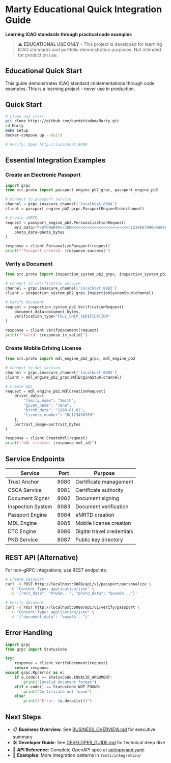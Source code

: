 # Marty Educational Quick Integration Guide

**Learning ICAO standards through practical code examples**

> ⚠️ **EDUCATIONAL USE ONLY** - This project is developed for learning ICAO standards and portfolio demonstration purposes. Not intended for production use.

## Educational Quick Start

This guide demonstrates ICAO standard implementations through code examples. This is a learning project - never use in production.

## Quick Start

```bash
# Clone and start
git clone https://github.com/burdettadam/Marty.git
cd Marty
make setup
docker-compose up --build

# Verify: Open http://localhost:8080
```

## Essential Integration Examples

### Create an Electronic Passport

```python
import grpc
from src.proto import passport_engine_pb2_grpc, passport_engine_pb2

# Connect to passport service
channel = grpc.insecure_channel('localhost:8084')
client = passport_engine_pb2_grpc.PassportEngineStub(channel)

# Create eMRTD
request = passport_engine_pb2.PersonalizationRequest(
    mrz_data="P<UTOBAKER<<JOHN<<<<<<<<<<<<<<<<<<<<<<<<<1234567890USA8001019M2501017<<<<<<<<<<<<<<02",
    photo_data=photo_bytes
)

response = client.PersonalizePassport(request)
print(f"Passport created: {response.success}")
```

### Verify a Document

```python
from src.proto import inspection_system_pb2_grpc, inspection_system_pb2

# Connect to verification service
channel = grpc.insecure_channel('localhost:8083')
client = inspection_system_pb2_grpc.InspectionSystemStub(channel)

# Verify document
request = inspection_system_pb2.VerificationRequest(
    document_data=document_bytes,
    verification_type="FULL_CHIP_VERIFICATION"
)

response = client.VerifyDocument(request)
print(f"Valid: {response.is_valid}")
```

### Create Mobile Driving License

```python
from src.proto import mdl_engine_pb2_grpc, mdl_engine_pb2

# Connect to mDL service
channel = grpc.insecure_channel('localhost:8085')
client = mdl_engine_pb2_grpc.MdlEngineStub(channel)

# Create mDL
request = mdl_engine_pb2.MdlCreationRequest(
    driver_data={
        "family_name": "Smith",
        "given_name": "Jane",
        "birth_date": "1990-01-01",
        "license_number": "DL123456789"
    },
    portrait_image=portrait_bytes
)

response = client.CreateMdl(request)
print(f"mDL created: {response.mdl_id}")
```

## Service Endpoints

| Service | Port | Purpose |
|---------|------|---------|
| Trust Anchor | 8080 | Certificate management |
| CSCA Service | 8081 | Certificate authority |
| Document Signer | 8082 | Document signing |
| Inspection System | 8083 | Document verification |
| Passport Engine | 8084 | eMRTD creation |
| MDL Engine | 8085 | Mobile license creation |
| DTC Engine | 8086 | Digital travel credentials |
| PKD Service | 8087 | Public key directory |

## REST API (Alternative)

For non-gRPC integrations, use REST endpoints:

```bash
# Create passport
curl -X POST http://localhost:8080/api/v1/passport/personalize \
  -H "Content-Type: application/json" \
  -d '{"mrz_data": "P<USA...", "photo_data": "base64..."}'

# Verify document  
curl -X POST http://localhost:8080/api/v1/verify/passport \
  -H "Content-Type: application/json" \
  -d '{"document_data": "base64..."}'
```

## Error Handling

```python
import grpc
from grpc import StatusCode

try:
    response = client.VerifyDocument(request)
    return response
except grpc.RpcError as e:
    if e.code() == StatusCode.INVALID_ARGUMENT:
        print("Invalid document format")
    elif e.code() == StatusCode.NOT_FOUND:
        print("Certificate not found")
    else:
        print(f"Error: {e.details()}")
```

## Next Steps

- 📋 **Business Overview**: See [BUSINESS_OVERVIEW.md](BUSINESS_OVERVIEW.md) for executive summary
- 🛠️ **Developer Guide**: See [DEVELOPER_GUIDE.md](DEVELOPER_GUIDE.md) for technical deep dive
- 📄 **API Reference**: Complete OpenAPI spec at [api/openapi.yaml](api/openapi.yaml)
- 🧪 **Examples**: More integration patterns in `tests/integration/`
